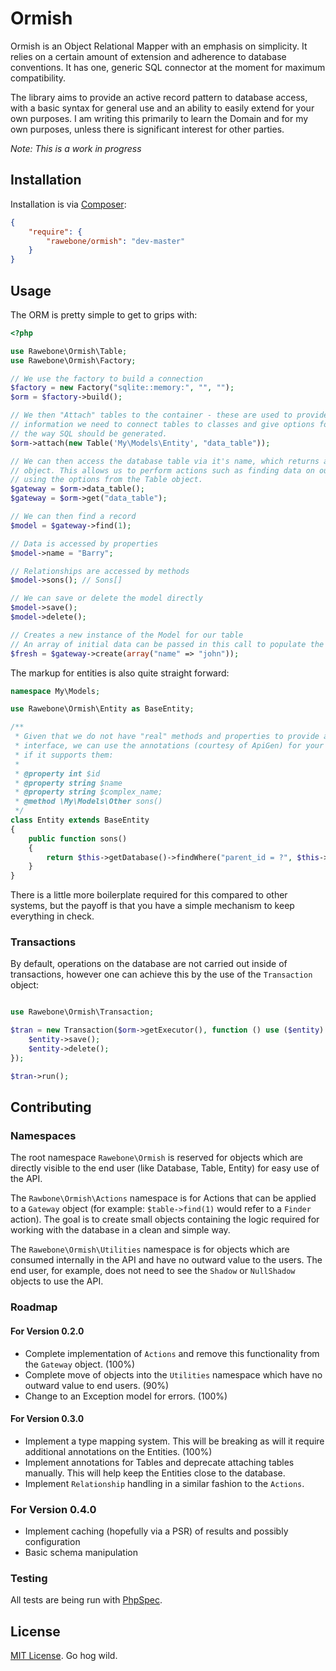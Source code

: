 # Ormish

Ormish is an Object Relational Mapper with an emphasis on simplicity. It relies
on a certain amount of extension and adherence to database conventions. It
has one, generic SQL connector at the moment for maximum compatibility.

The library aims to provide an active record pattern to database access,
with a basic syntax for general use and an ability to easily extend for your
own purposes. I am writing this primarily to learn the Domain and for
my own purposes, unless there is significant interest for other parties.

*Note: This is a work in progress*

## Installation

Installation is via [Composer](https://getcomposer.org):

```json
{
    "require": {
        "rawebone/ormish": "dev-master"
    }
}
```

## Usage

The ORM is pretty simple to get to grips with:

```php
<?php

use Rawebone\Ormish\Table;
use Rawebone\Ormish\Factory;

// We use the factory to build a connection
$factory = new Factory("sqlite::memory:", "", "");
$orm = $factory->build();

// We then "Attach" tables to the container - these are used to provide the
// information we need to connect tables to classes and give options for
// the way SQL should be generated.
$orm->attach(new Table('My\Models\Entity', "data_table"));

// We can then access the database table via it's name, which returns a gateway
// object. This allows us to perform actions such as finding data on our table
// using the options from the Table object.
$gateway = $orm->data_table();
$gateway = $orm->get("data_table");

// We can then find a record
$model = $gateway->find(1);

// Data is accessed by properties
$model->name = "Barry";

// Relationships are accessed by methods
$model->sons(); // Sons[]

// We can save or delete the model directly 
$model->save();
$model->delete();

// Creates a new instance of the Model for our table
// An array of initial data can be passed in this call to populate the model.
$fresh = $gateway->create(array("name" => "john")); 

```

The markup for entities is also quite straight forward:


```php
namespace My\Models;

use Rawebone\Ormish\Entity as BaseEntity;

/**
 * Given that we do not have "real" methods and properties to provide an
 * interface, we can use the annotations (courtesy of ApiGen) for your IDE,
 * if it supports them:
 * 
 * @property int $id
 * @property string $name
 * @property string $complex_name;
 * @method \My\Models\Other sons()
 */
class Entity extends BaseEntity
{
    public function sons()
    {
        return $this->getDatabase()->findWhere("parent_id = ?", $this->id);
    }
}

```

There is a little more boilerplate required for this compared to other systems,
but the payoff is that you have a simple mechanism to keep everything in check.

### Transactions

By default, operations on the database are not carried out inside of transactions,
however one can achieve this by the use of the `Transaction` object:

```php

use Rawebone\Ormish\Transaction;

$tran = new Transaction($orm->getExecutor(), function () use ($entity) {
    $entity->save();
    $entity->delete();
});

$tran->run();

```


## Contributing

### Namespaces

The root namespace `Rawebone\Ormish` is reserved for objects which are directly
visible to the end user (like Database, Table, Entity) for easy use of the API.

The `Rawbone\Ormish\Actions` namespace is for Actions that can be applied to a
`Gateway` object (for example: `$table->find(1)` would refer to a `Finder` action).
The goal is to create small objects containing the logic required for working
with the database in a clean and simple way.

The `Rawebone\Ormish\Utilities` namespace is for objects which are consumed
internally in the API and have no outward value to the users. The end user,
for example, does not need to see the `Shadow` or `NullShadow` objects to
use the API.

### Roadmap

#### For Version 0.2.0

* Complete implementation of `Actions` and remove this functionality from the
  `Gateway` object. (100%)
* Complete move of objects into the `Utilities` namespace which have no outward
  value to end users. (90%)
* Change to an Exception model for errors. (100%)

#### For Version 0.3.0

* Implement a type mapping system. This will be breaking as will it require
  additional annotations on the Entities. (100%)
* Implement annotations for Tables and deprecate attaching tables manually. This
  will help keep the Entities close to the database.
* Implement `Relationship` handling in a similar fashion to the `Actions`.

### For Version 0.4.0

* Implement caching (hopefully via a PSR) of results and possibly configuration
* Basic schema manipulation

### Testing

All tests are being run with [PhpSpec](http://phpspec.org).


## License

[MIT License](LICENSE). Go hog wild.
